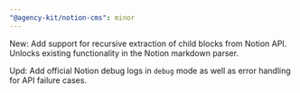 ```yaml
---
"@agency-kit/notion-cms": minor
---
```


New: Add support for recursive extraction of child blocks from Notion API. Unlocks existing functionality in the Notion markdown parser.

Upd: Add official Notion debug logs in `debug` mode as well as error handling for API failure cases.
